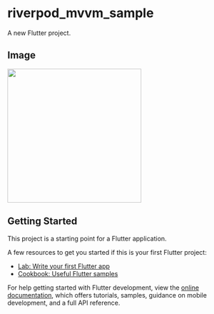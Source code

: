 # riverpod_mvvm_sample

A new Flutter project.

## Image
<img src="https://user-images.githubusercontent.com/92189386/169680626-5c8ae0f1-8a0f-4530-8fe3-e1d9b7162b4b.png" width="300">

## Getting Started

This project is a starting point for a Flutter application.

A few resources to get you started if this is your first Flutter project:

- [Lab: Write your first Flutter app](https://docs.flutter.dev/get-started/codelab)
- [Cookbook: Useful Flutter samples](https://docs.flutter.dev/cookbook)

For help getting started with Flutter development, view the
[online documentation](https://docs.flutter.dev/), which offers tutorials,
samples, guidance on mobile development, and a full API reference.
